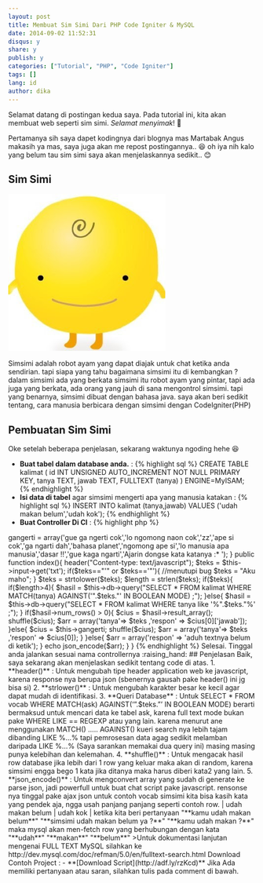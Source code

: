 ```yaml
---
layout: post
title: Membuat Sim Simi Dari PHP Code Igniter & MySQL
date: 2014-09-02 11:52:31
disqus: y
share: y
publish: y
categories: ["Tutorial", "PHP", "Code Igniter"]
tags: []
lang: id
author: dika
---
```

Selamat datang di postingan kedua saya. Pada tutorial ini, kita akan membuat web seperti sim simi. *Selamat menyimak*! :raising_hand:

Pertamanya sih saya dapet kodingnya dari blognya mas Martabak Angus makasih ya mas, saya juga akan me repost postingannya.. :laughing:
oh iya nih kalo yang belum tau sim simi saya akan menjelaskannya sedikit.. :blush:

## Sim Simi

![show line numbers visual studio 2013](/images/simi/SimSimi.jpg "Sim Simi")

Simsimi adalah robot ayam yang dapat diajak untuk chat ketika anda sendirian. tapi siapa yang tahu bagaimana simsimi itu di kembangkan ?
dalam simsimi ada yang berkata simsimi itu robot ayam yang pintar, tapi ada juga yang berkata, ada orang yang jauh di sana mengontrol simsimi.
tapi yang benarnya, simsimi dibuat dengan bahasa java.
saya akan beri sedikit tentang, cara manusia berbicara dengan simsimi dengan CodeIgniter(PHP)


## Pembuatan Sim Simi
Oke setelah beberapa penjelasan, sekarang waktunya ngoding hehe :laughing:

- **Buat tabel dalam database anda.** : 
{% highlight sql %}
CREATE TABLE kalimat (
	id INT UNSIGNED AUTO_INCREMENT NOT NULL PRIMARY KEY,
	tanya TEXT,
	jawab TEXT,
	FULLTEXT (tanya)
)
ENGINE=MyISAM;
{% endhighlight %}
- **Isi data di tabel** agar simsimi mengerti apa yang manusia katakan :
{% highlight sql %}
INSERT INTO kalimat (tanya,jawab) VALUES ('udah makan belum','udah kok');
{% endhighlight %}
- **Buat Controller Di CI** :
{% highlight php %}
<?php if ( ! defined('BASEPATH')) exit('No direct script access allowed');
 
class Simi extends CI_Controller {
 
	function __construct(){	
		parent:: __construct();
		$this->gangerti = array('gue ga ngerti cok','lo ngomong naon cok','zz','ape si cok','ga ngarti dah','bahasa planet','ngomong ape si','lo manusia apa manusia','dasar !!','gue kaga ngarti','Ajarin dongse kata katanya :* ');
	}
	 
	public function index(){
		header("Content-type: text/javascript");
		$teks = $this->input->get('txt');
		if($teks=="'" or $teks=='"'){ //menutupi bug
			$teks = "Aku maho";
		}
		$teks = strtolower($teks);
		$length = strlen($teks);
		if($teks){
			if($length>4){
				$hasil = $this->db->query("SELECT * FROM kalimat WHERE MATCH(tanya) AGAINST('".$teks."' IN BOOLEAN MODE) ;");
			}else{
				$hasil = $this->db->query("SELECT * FROM kalimat WHERE tanya like '%".$teks."%' ;");
			}
			if($hasil->num_rows() > 0){
				$cius = $hasil->result_array();
				shuffle($cius);
				$arr = array('tanya'=> $teks ,'respon' => $cius[0]['jawab']);
			}else{
				$cius = $this->gangerti;
				shuffle($cius);
				$arr = array('tanya'=> $teks ,'respon' => $cius[0]);
			}
		}else{
			$arr = array('respon' => 'aduh textnya belum di ketik');	
		}
			echo json_encode($arr);
	}
}
{% endhighlight %}


Selesai. Tinggal anda jalankan sesuai nama controllernya :raising_hand:

## Penjelasan

Baik, saya sekarang akan menjelaskan sedikit tentang code di atas. 


1. **header()** : Untuk mengubah tipe header application web ke javascript, karena response nya berupa json (sbenernya gausah pake header() ini jg bisa si)
2. **strlower()** : Untuk mengubah karakter besar ke kecil agar dapat mudah di identifikasi.
3. **Queri Database** : Untuk SELECT * FROM vocab WHERE MATCH(ask) AGAINST(‘”.$teks.”’ IN BOOLEAN MODE) berarti bermaksud untuk mencari data ke tabel ask, karena full text mode bukan pake WHERE LIKE == REGEXP atau yang lain. karena menurut ane menggunakan MATCH() ….. AGAINST() kueri search nya lebih tajam dibanding LIKE %…% tapi pemrosesan data agag sedikit melamban daripada LIKE %…% (Saya sarankan memakai dua query ini) masing masing punya kelebihan dan kelemahan.
4. **shuffle()** : Untuk mengacak hasil row database jika lebih dari 1 row yang keluar maka akan di random, karena simsimi engga bego 1 kata jika ditanya maka harus diberi kata2 yang lain.
5. **json_encode()** : Untuk mengconvert array yang sudah di generate ke parse json, jadi powerfull untuk buat chat script pake javascript. rensonse nya tinggal pake ajax json 


untuk contoh vocab simsimi kita bisa kasih kata yang pendek aja, ngga usah panjang panjang seperti contoh row.
| udah makan belum | udah kok |
ketika kita beri pertanyaan "**kamu udah makan belum**" "**simsimi udah makan belum ya ?**" "**kamu udah makan ?**" maka mysql akan men-fetch row yang berhubungan dengan kata "**udah**" "**makan**" "**belum**"

>Untuk dokumentasi lanjutan mengenai FULL TEXT MySQL silahkan ke http://dev.mysql.com/doc/refman/5.0/en/fulltext-search.html

Download Contoh Project :

- **[Download Script](http://adf.ly/rzKcd)**

Jika Ada memiliki pertanyaan atau saran, silahkan tulis pada comment di bawah.
